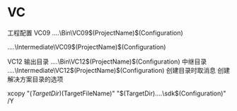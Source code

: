 # VC
工程配置
VC09
..\..\Bin\VC09\$(ProjectName)\$(Configuration)


..\..\Intermediate\VC09\$(ProjectName)\$(Configuration)


VC12
			输出目录
..\..\Bin\VC12\$(ProjectName)\$(Configuration)
	中继目录
..\..\Intermediate\VC12\$(ProjectName)\$(Configuration)
创建目录时取消息 创建解决方案目录的选项


xcopy "$(TargetDir)$(TargetFileName)" "$(TargetDir)..\..\sdk\$(Configuration)\" /Y
